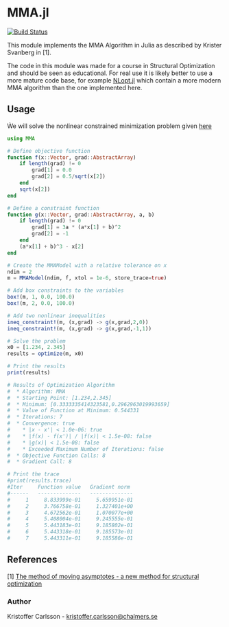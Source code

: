 # MMA.jl

[![Build Status](https://travis-ci.org/KristofferC/MMA.jl.svg?branch=master)](https://travis-ci.org/KristofferC/MMA.jl)

This module implements the MMA Algorithm in Julia as described by Krister Svanberg in [1].

The code in this module was made for a course in Structural Optimization and should be seen as educational. For real use it is likely better to use a more mature code base, for example [NLopt.jl](https://github.com/JuliaOpt/NLopt.jl) which contain a more modern MMA algorithm than the one implemented here.

## Usage

Ẁe will solve the nonlinear constrained minimization problem given [here](http://ab-initio.mit.edu/wiki/index.php/NLopt_Tutorial)

```julia
using MMA

# Define objective function
function f(x::Vector, grad::AbstractArray)
    if length(grad) != 0
        grad[1] = 0.0
        grad[2] = 0.5/sqrt(x[2])
    end
    sqrt(x[2])
end

# Define a constraint function
function g(x::Vector, grad::AbstractArray, a, b)
    if length(grad) != 0
        grad[1] = 3a * (a*x[1] + b)^2
        grad[2] = -1
    end
    (a*x[1] + b)^3 - x[2]
end

# Create the MMAModel with a relative tolerance on x
ndim = 2
m = MMAModel(ndim, f, xtol = 1e-6, store_trace=true)

# Add box constraints to the variables
box!(m, 1, 0.0, 100.0)
box!(m, 2, 0.0, 100.0)

# Add two nonlinear inequalities
ineq_constraint!(m, (x,grad) -> g(x,grad,2,0))
ineq_constraint!(m, (x,grad) -> g(x,grad,-1,1))

# Solve the problem
x0 = [1.234, 2.345]
results = optimize(m, x0)

# Print the results
print(results)

# Results of Optimization Algorithm
#  * Algorithm: MMA
#  * Starting Point: [1.234,2.345]
#  * Minimum: [0.3333335414323581,0.2962963019993659]
#  * Value of Function at Minimum: 0.544331
#  * Iterations: 7
#  * Convergence: true
#    * |x - x'| < 1.0e-06: true
#    * |f(x) - f(x')| / |f(x)| < 1.5e-08: false
#    * |g(x)| < 1.5e-08: false
#    * Exceeded Maximum Number of Iterations: false
#  * Objective Function Calls: 8
#  * Gradient Call: 8

# Print the trace
#print(results.trace)
#Iter     Function value   Gradient norm
#------   --------------   --------------
#     1     8.833999e-01     5.659951e-01
#     2     3.766758e-01     1.327401e+00
#     3     4.672562e-01     1.070077e+00
#     4     5.408004e-01     9.245555e-01
#     5     5.443183e-01     9.185802e-01
#     6     5.443318e-01     9.185573e-01
#     7     5.443311e-01     9.185586e-01
```

## References
[1] [The method of moving asymptotes - a new method for structural optimization](http://www.researchgate.net/publication/227631828_The_method_of_moving_asymptotesa_new_method_for_structural_optimization)

### Author
Kristoffer Carlsson - kristoffer.carlsson@chalmers.se
